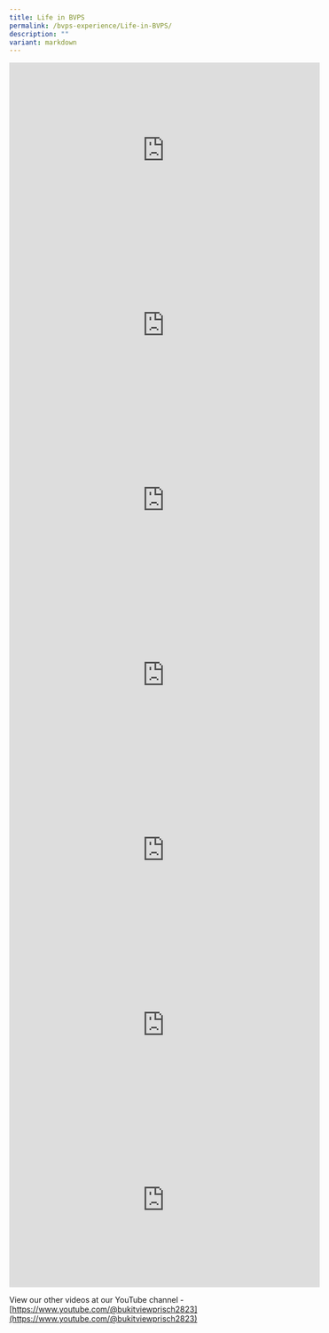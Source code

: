```yaml
---
title: Life in BVPS
permalink: /bvps-experience/Life-in-BVPS/
description: ""
variant: markdown
---
```

<iframe allowfullscreen="" allow="accelerometer; autoplay; clipboard-write; encrypted-media; gyroscope; picture-in-picture; web-share" frameborder="0" title="YouTube video player" src="https://www.youtube.com/embed/t5rRXq5GXsU?si=V-5qCWlSqlS4znPb" height="315" width="560"></iframe>

<iframe allowfullscreen="" allow="accelerometer; autoplay; clipboard-write; encrypted-media; gyroscope; picture-in-picture; web-share" frameborder="0" title="YouTube video player" src="https://www.youtube.com/embed/YiMO2djaBvI?si=6gk14u-SDi44AAku" height="315" width="560"></iframe>

<iframe allowfullscreen="" allow="accelerometer; autoplay; clipboard-write; encrypted-media; gyroscope; picture-in-picture; web-share" frameborder="0" title="YouTube video player" src="https://www.youtube.com/embed/ON00dywvcYQ?si=jgGTWF7kakB6_kVc" height="315" width="560"></iframe>

<iframe width="560" height="315" src="https://www.youtube.com/embed/a-LYn0eanBs" title="YouTube video player" frameborder="0" allow="accelerometer; autoplay; clipboard-write; encrypted-media; gyroscope; picture-in-picture" allowfullscreen=""></iframe>

<iframe width="560" height="315" src="https://www.youtube.com/embed/tYgSbTrFSCg" title="YouTube video player" frameborder="0" allow="accelerometer; autoplay; clipboard-write; encrypted-media; gyroscope; picture-in-picture" allowfullscreen=""></iframe>

<iframe width="560" height="315" src="https://www.youtube.com/embed/-2YoheMIWoQ" title="YouTube video player" frameborder="0" allow="accelerometer; autoplay; clipboard-write; encrypted-media; gyroscope; picture-in-picture" allowfullscreen=""></iframe>

<iframe width="560" height="315" src="https://www.youtube.com/embed/t3BF9nU9hHU" title="YouTube video player" frameborder="0" allow="accelerometer; autoplay; clipboard-write; encrypted-media; gyroscope; picture-in-picture" allowfullscreen=""></iframe>

View our other videos at our YouTube channel -
[https://www.youtube.com/@bukitviewprisch2823](https://www.youtube.com/@bukitviewprisch2823)